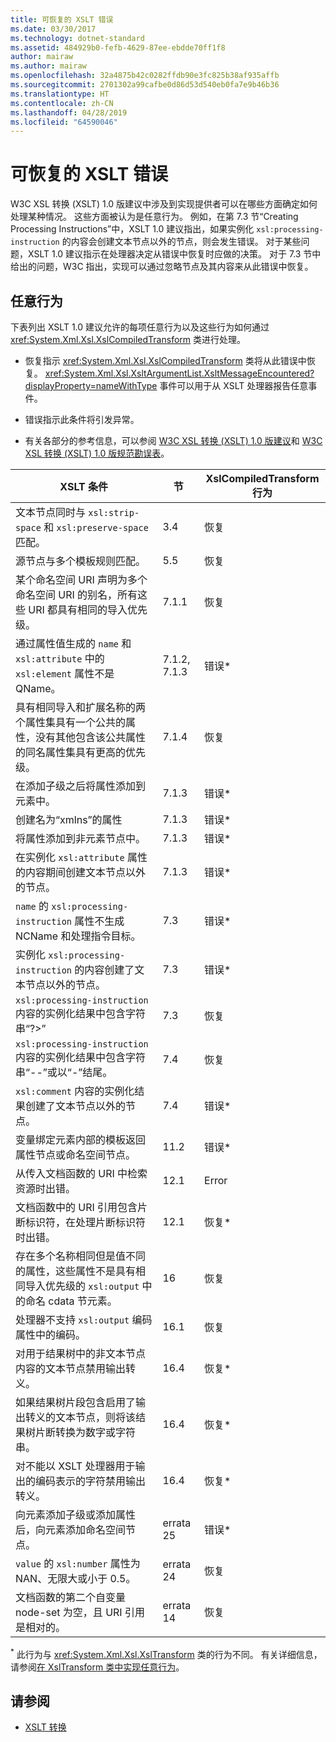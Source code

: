 ```yaml
---
title: 可恢复的 XSLT 错误
ms.date: 03/30/2017
ms.technology: dotnet-standard
ms.assetid: 484929b0-fefb-4629-87ee-ebdde70ff1f8
author: mairaw
ms.author: mairaw
ms.openlocfilehash: 32a4875b42c0282ffdb90e3fc825b38af935affb
ms.sourcegitcommit: 2701302a99cafbe0d86d53d540eb0fa7e9b46b36
ms.translationtype: HT
ms.contentlocale: zh-CN
ms.lasthandoff: 04/28/2019
ms.locfileid: "64590046"
---
```

# <a name="recoverable-xslt-errors"></a>可恢复的 XSLT 错误
W3C XSL 转换 (XSLT) 1.0 版建议中涉及到实现提供者可以在哪些方面确定如何处理某种情况。 这些方面被认为是任意行为。 例如，在第 7.3 节“Creating Processing Instructions”中，XSLT 1.0 建议指出，如果实例化 `xsl:processing-instruction` 的内容会创建文本节点以外的节点，则会发生错误。 对于某些问题，XSLT 1.0 建议指示在处理器决定从错误中恢复时应做的决策。 对于 7.3 节中给出的问题，W3C 指出，实现可以通过忽略节点及其内容来从此错误中恢复。  
  
## <a name="discretionary-behaviors"></a>任意行为  
 下表列出 XSLT 1.0 建议允许的每项任意行为以及这些行为如何通过 <xref:System.Xml.Xsl.XslCompiledTransform> 类进行处理。  
  
- 恢复指示 <xref:System.Xml.Xsl.XslCompiledTransform> 类将从此错误中恢复。 <xref:System.Xml.Xsl.XsltArgumentList.XsltMessageEncountered?displayProperty=nameWithType> 事件可以用于从 XSLT 处理器报告任意事件。  
  
- 错误指示此条件将引发异常。  
  
- 有关各部分的参考信息，可以参阅 [W3C XSL 转换 (XSLT) 1.0 版建议](https://www.w3.org/TR/xslt)和 [W3C XSL 转换 (XSLT) 1.0 版规范勘误表](https://www.w3.org/1999/11/REC-xslt-19991116-errata/)。  
  
|XSLT 条件|节|XslCompiledTransform 行为|  
|--------------------|-------------|-----------------------------------|  
|文本节点同时与 `xsl:strip-space` 和 `xsl:preserve-space` 匹配。|3.4|恢复|  
|源节点与多个模板规则匹配。|5.5|恢复|  
|某个命名空间 URI 声明为多个命名空间 URI 的别名，所有这些 URI 都具有相同的导入优先级。|7.1.1|恢复|  
|通过属性值生成的 `name` 和 `xsl:attribute` 中的 `xsl:element` 属性不是 QName。|7.1.2, 7.1.3|错误*|  
|具有相同导入和扩展名称的两个属性集具有一个公共的属性，没有其他包含该公共属性的同名属性集具有更高的优先级。|7.1.4|恢复|  
|在添加子级之后将属性添加到元素中。|7.1.3|错误*|  
|创建名为“xmlns”的属性|7.1.3|错误*|  
|将属性添加到非元素节点中。|7.1.3|错误*|  
|在实例化 `xsl:attribute` 属性的内容期间创建文本节点以外的节点。|7.1.3|错误*|  
|`name` 的 `xsl:processing-instruction` 属性不生成 NCName 和处理指令目标。|7.3|错误*|  
|实例化 `xsl:processing-instruction` 的内容创建了文本节点以外的节点。|7.3|错误*|  
|`xsl:processing-instruction` 内容的实例化结果中包含字符串“?>”|7.3|恢复|  
|`xsl:processing-instruction` 内容的实例化结果中包含字符串“--”或以“-”结尾。|7.4|恢复|  
|`xsl:comment` 内容的实例化结果创建了文本节点以外的节点。|7.4|错误*|  
|变量绑定元素内部的模板返回属性节点或命名空间节点。|11.2|错误*|  
|从传入文档函数的 URI 中检索资源时出错。|12.1|Error|  
|文档函数中的 URI 引用包含片断标识符，在处理片断标识符时出错。|12.1|恢复*|  
|存在多个名称相同但是值不同的属性，这些属性不是具有相同导入优先级的 `xsl:output` 中的命名 cdata 节元素。|16|恢复|  
|处理器不支持 `xsl:output` 编码属性中的编码。|16.1|恢复|  
|对用于结果树中的非文本节点内容的文本节点禁用输出转义。|16.4|恢复*|  
|如果结果树片段包含启用了输出转义的文本节点，则将该结果树片断转换为数字或字符串。|16.4|恢复*|  
|对不能以 XSLT 处理器用于输出的编码表示的字符禁用输出转义。|16.4|恢复*|  
|向元素添加子级或添加属性后，向元素添加命名空间节点。|errata 25|错误*|  
|`value` 的 `xsl:number` 属性为 NAN、无限大或小于 0.5。|errata 24|恢复|  
|文档函数的第二个自变量 node-set 为空，且 URI 引用是相对的。|errata 14|恢复|  
  
 <sup>*</sup> 此行为与 <xref:System.Xml.Xsl.XslTransform> 类的行为不同。 有关详细信息，请参阅[在 XslTransform 类中实现任意行为](../../../../docs/standard/data/xml/implementation-of-discretionary-behaviors-in-the-xsltransform-class.md)。  
  
## <a name="see-also"></a>请参阅

- [XSLT 转换](../../../../docs/standard/data/xml/xslt-transformations.md)
